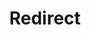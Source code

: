 ﻿---
layout: src/layouts/Redirect.astro
title: Redirect
redirect: https://yamldoc.liuyan.wang/docs/octopus-rest-api/tentacle.exe-command-line/server-comms
pubDate:  2023-01-01
navSearch: false
navSitemap: false
navMenu: false
---
